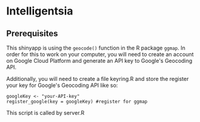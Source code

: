 # Intelligentsia

## Prerequisites

This shinyapp is using the `geocode()` function in the R package `ggmap`. In order for this to work on your computer, you will need to create an account on Google Cloud Platform and generate an API key to Google's Geocoding API.

Additionally, you will need to create a file keyring.R and store the register your key for Google's Geocoding API like so:

```{r eval = FALSE}
googleKey <- "your-API-key"
register_google(key = googleKey) #register for ggmap
```

This script is called by server.R